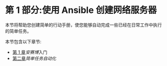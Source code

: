# 第 1 部分:使用 Ansible 创建网络服务器

本节将帮助您创建简单的行动手册，使您能够自动完成一些已经在日常工作中执行的简单任务。

本节包含以下章节:

*   [第 1 章](01.html)*安赛博*入门
*   [第二章](02.html)*简单任务自动化*